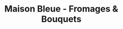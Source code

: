 ---
title: "Maison Bleue - Fromages & Bouquets"
url: /morlaix/maison-bleue-fromages-et-bouquets/
shop: fleuriste
---